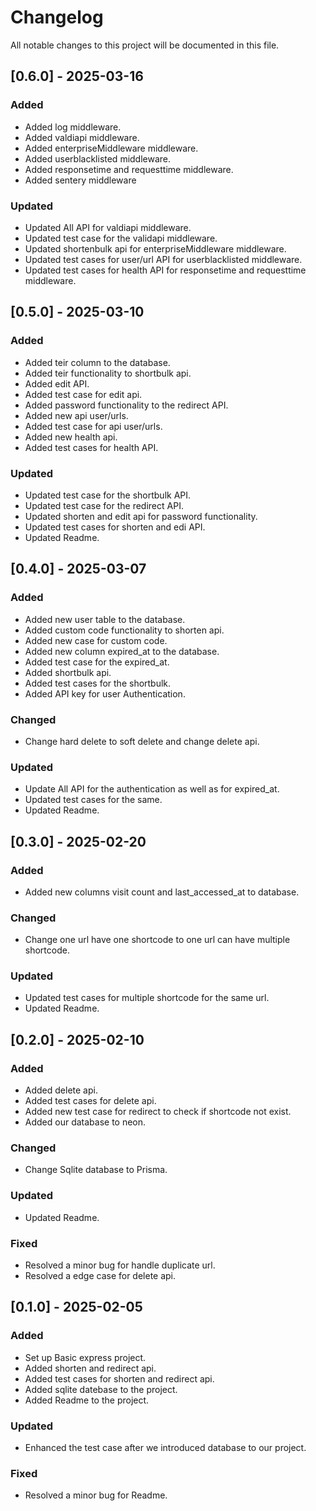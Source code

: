 
# Changelog

All notable changes to this project will be documented in this file.


## [0.6.0] - 2025-03-16 

### Added
- Added log middleware.
- Added valdiapi middleware.
- Added enterpriseMiddleware middleware.
- Added userblacklisted middleware.
- Added responsetime and requesttime middleware.
- Added sentery middleware

### Updated
- Updated All API for valdiapi middleware.
- Updated test case for the validapi middleware.
- Updated shortenbulk api for enterpriseMiddleware middleware.
- Updated test cases for user/url API for userblacklisted middleware.
- Updated test cases for health API for responsetime and requesttime middleware.


## [0.5.0] - 2025-03-10 

### Added
- Added teir column to the database.
- Added teir functionality to shortbulk api.
- Added edit API.
- Added test case for edit api.
- Added password functionality to the redirect API.
- Added new api user/urls.
- Added test case for api user/urls.
- Added new health api.
- Added test cases for health API.

### Updated
- Updated test case for the shortbulk API.
- Updated test case for the redirect API.
- Updated shorten and edit api for password functionality.
- Updated test cases for shorten and edi API.
- Updated Readme.


## [0.4.0] - 2025-03-07 

### Added
- Added new user table to the database.
- Added custom code functionality to shorten api.
- Added new case for custom code.
- Added new column expired_at to the database.
- Added test case for the expired_at.
- Added shortbulk api.
- Added test cases for the shortbulk.
- Added API key for user Authentication.

### Changed
- Change hard delete to soft delete and change delete api.

### Updated
- Update All API for the authentication as well as for expired_at.
- Updated test cases for the same.
- Updated Readme.

## [0.3.0] - 2025-02-20 

### Added
- Added new columns visit count and last_accessed_at to database.

### Changed
- Change one url have one shortcode to one url can have multiple shortcode.

### Updated
- Updated test cases for multiple shortcode for the same url.
- Updated Readme.


## [0.2.0] - 2025-02-10 

### Added
- Added delete api.
- Added test cases for delete api.
- Added new test case for redirect to check if shortcode not exist.
- Added our database to neon.

### Changed
- Change Sqlite database to Prisma.

### Updated
- Updated Readme.

### Fixed
- Resolved a minor bug for handle duplicate url.
- Resolved a edge case for delete api.


## [0.1.0] - 2025-02-05 

### Added
- Set up Basic express project.
- Added shorten and redirect api.
- Added test cases for shorten and redirect api.
- Added sqlite datebase to the project.
- Added Readme to the project.

### Updated
- Enhanced the test case after we introduced database to our project.

### Fixed
- Resolved a minor bug for Readme.
